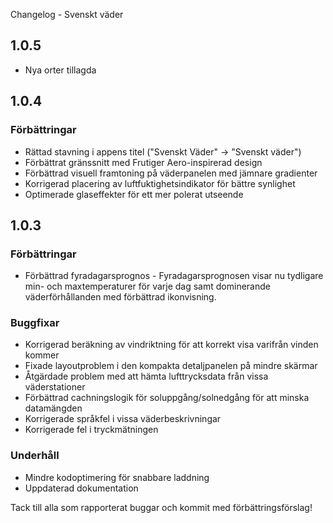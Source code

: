 Changelog - Svenskt väder

## 1.0.5
 - Nya orter tillagda

## 1.0.4
### Förbättringar
- Rättad stavning i appens titel ("Svenskt Väder" → "Svenskt väder")
- Förbättrat gränssnitt med Frutiger Aero-inspirerad design
- Förbättrad visuell framtoning på väderpanelen med jämnare gradienter
- Korrigerad placering av luftfuktighetsindikator för bättre synlighet
- Optimerade glaseffekter för ett mer polerat utseende

## 1.0.3
### Förbättringar
- Förbättrad fyradagarsprognos - Fyradagarsprognosen visar nu tydligare min- och maxtemperaturer för varje dag samt dominerande väderförhållanden med förbättrad ikonvisning.

### Buggfixar
- Korrigerad beräkning av vindriktning för att korrekt visa varifrån vinden kommer
- Fixade layoutproblem i den kompakta detaljpanelen på mindre skärmar
- Åtgärdade problem med att hämta lufttrycksdata från vissa väderstationer
- Förbättrad cachningslogik för soluppgång/solnedgång för att minska datamängden
- Korrigerade språkfel i vissa väderbeskrivningar
- Korrigerade fel i tryckmätningen

### Underhåll
- Mindre kodoptimering för snabbare laddning
- Uppdaterad dokumentation

Tack till alla som rapporterat buggar och kommit med förbättringsförslag!